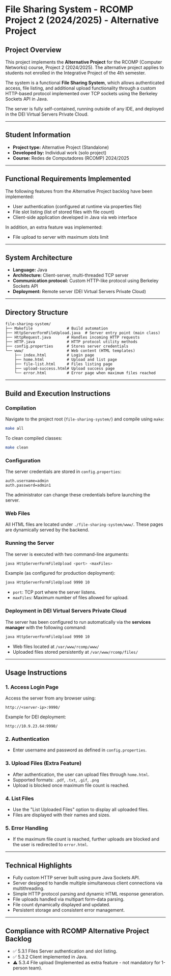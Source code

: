 # File Sharing System - RCOMP Project 2 (2024/2025) - Alternative Project

## Project Overview

This project implements the **Alternative Project** for the RCOMP (Computer Networks) course, Project 2 (2024/2025). The alternative project applies to students not enrolled in the Integrative Project of the 4th semester.

The system is a functional **File Sharing System**, which allows authenticated access, file listing, and additional upload functionality through a custom HTTP-based protocol implemented over TCP sockets using the Berkeley Sockets API in Java.

The server is fully self-contained, running outside of any IDE, and deployed in the DEI Virtual Servers Private Cloud.

---

## Student Information

* **Project type:** Alternative Project (Standalone)
* **Developed by:** Individual work (solo project)
* **Course:** Redes de Computadores (RCOMP) 2024/2025

---

## Functional Requirements Implemented

The following features from the Alternative Project backlog have been implemented:

* User authentication (configured at runtime via properties file)
* File slot listing (list of stored files with file count)
* Client-side application developed in Java via web interface

In addition, an extra feature was implemented:

* File upload to server with maximum slots limit

---

## System Architecture

* **Language:** Java
* **Architecture:** Client-server, multi-threaded TCP server
* **Communication protocol:** Custom HTTP-like protocol using Berkeley Sockets API
* **Deployment:** Remote server (DEI Virtual Servers Private Cloud)

---

## Directory Structure

```
file-sharing-system/
├── Makefile               # Build automation
├── HttpServerFormFileUpload.java  # Server entry point (main class)
├── HttpRequest.java       # Handles incoming HTTP requests
├── HTTP.java              # HTTP protocol utility methods
├── config.properties      # Stores server credentials
└── www/                   # Web content (HTML templates)
    ├── index.html         # Login page
    ├── home.html          # Upload and list page
    ├── file-list.html     # Files listing page
    ├── upload-success.html# Upload success page
    └── error.html         # Error page when maximum files reached
```

---

## Build and Execution Instructions

### Compilation

Navigate to the project root (`file-sharing-system/`) and compile using `make`:

```bash
make all
```

To clean compiled classes:

```bash
make clean
```

### Configuration

The server credentials are stored in `config.properties`:

```properties
auth.username=admin
auth.password=admin1
```

The administrator can change these credentials before launching the server.

### Web Files

All HTML files are located under `./file-sharing-system/www/`. These pages are dynamically served by the backend.

### Running the Server

The server is executed with two command-line arguments:

```bash
java HttpServerFormFileUpload <port> <maxFiles>
```

Example (as configured for production deployment):

```bash
java HttpServerFormFileUpload 9990 10
```

* `port`: TCP port where the server listens.
* `maxFiles`: Maximum number of files allowed for upload.

### Deployment in DEI Virtual Servers Private Cloud

The server has been configured to run automatically via the **services manager** with the following command:

```bash
java HttpServerFormFileUpload 9990 10
```

* Web files located at `/var/www/rcomp/www/`
* Uploaded files stored persistently at `/var/www/rcomp/files/`

---

## Usage Instructions

### 1. Access Login Page

Access the server from any browser using:

```
http://<server-ip>:9990/
```

Example for DEI deployment:

```
http://10.9.23.64:9990/
```

### 2. Authentication

* Enter username and password as defined in `config.properties`.

### 3. Upload Files (Extra Feature)

* After authentication, the user can upload files through `home.html`.
* Supported formats: `.pdf`, `.txt`, `.gif`, `.png`
* Upload is blocked once maximum file count is reached.

### 4. List Files

* Use the "List Uploaded Files" option to display all uploaded files.
* Files are displayed with their names and sizes.

### 5. Error Handling

* If the maximum file count is reached, further uploads are blocked and the user is redirected to `error.html`.

---

## Technical Highlights

* Fully custom HTTP server built using pure Java Sockets API.
* Server designed to handle multiple simultaneous client connections via multithreading.
* Simple HTTP protocol parsing and dynamic HTML response generation.
* File uploads handled via multipart form-data parsing.
* File count dynamically displayed and updated.
* Persistent storage and consistent error management.

---

## Compliance with RCOMP Alternative Project Backlog

* ✅ 5.3.1 Files Server authentication and slot listing.
* ✅ 5.3.2 Client implemented in Java.
* ⚠ 5.3.4 File upload (Implemented as extra feature - not mandatory for 1-person team).

